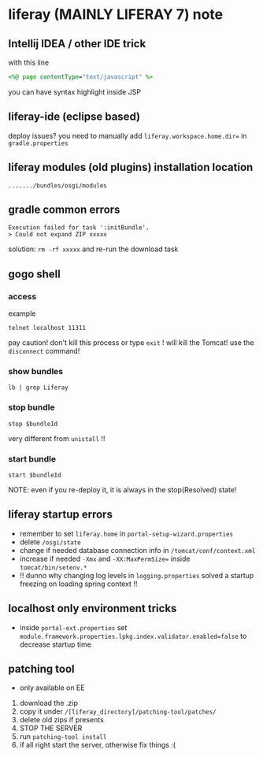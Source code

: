 # liferay (MAINLY LIFERAY 7) note

## Intellij IDEA / other IDE trick

with this line

```jsp
<%@ page contentType="text/javascript" %>
```

you can have syntax highlight inside JSP

## liferay-ide (eclipse based)

deploy issues? you need to manually add ```liferay.workspace.home.dir=``` in ```gradle.properties```

## liferay modules (old plugins) installation location

```......./bundles/osgi/modules```

## gradle common errors

```
Execution failed for task ':initBundle'.
> Could not expand ZIP xxxxx
```

solution: ```rm -rf xxxxx``` and re-run the download task

## gogo shell

### access

example

```telnet localhost 11311```

pay caution! don't kill this process or type ```exit``` ! will kill the Tomcat! use the ```disconnect``` command!

### show bundles

```lb | grep Liferay```


### stop bundle

```stop $bundleId```

very different from ```unistall``` !!

### start bundle

```start $bundleId```

NOTE: even if you re-deploy it, it is always in the stop(Resolved) state!

## liferay startup errors

+ remember to set ```liferay.home``` in ```portal-setup-wizard.properties```
+ delete ```/osgi/state```
+ change if needed database connection info in ```/tomcat/conf/context.xml```
+ increase if needed ```-Xmx``` and ```-XX:MaxPermSize=``` inside ```tomcat/bin/setenv.*```
+ !! dunno why changing log levels in ```logging.properties``` solved a startup freezing on loading spring context !!

## localhost only environment tricks

+ inside ```portal-ext.properties``` set ```module.framework.properties.lpkg.index.validator.enabled=false``` to decrease startup time

## patching tool

+ only available on EE

1. download the .zip
2. copy it under ```/[liferay_directory]/patching-tool/patches/```
3. delete old zips if presents
4. STOP THE SERVER
5. run ```patching-tool install```
6. if all right start the server, otherwise fix things :(
